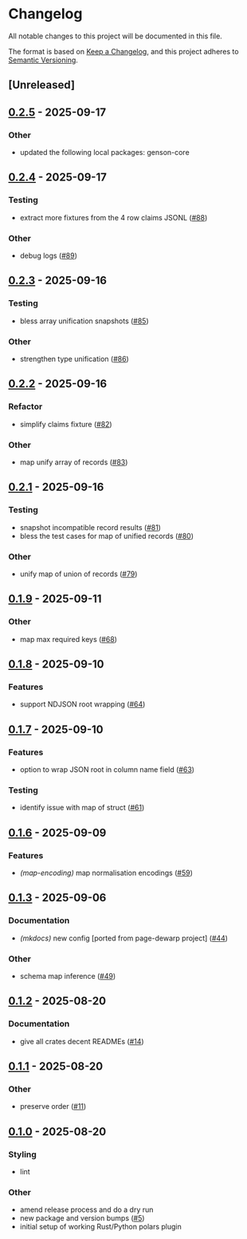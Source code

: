 # Changelog

All notable changes to this project will be documented in this file.

The format is based on [Keep a Changelog](https://keepachangelog.com/en/1.0.0/),
and this project adheres to [Semantic Versioning](https://semver.org/spec/v2.0.0.html).

## [Unreleased]

## [0.2.5](https://github.com/lmmx/polars-genson/compare/genson-cli-v0.2.4...genson-cli-v0.2.5) - 2025-09-17

### <!-- 9 -->Other

- updated the following local packages: genson-core

## [0.2.4](https://github.com/lmmx/polars-genson/compare/genson-cli-v0.2.3...genson-cli-v0.2.4) - 2025-09-17

### <!-- 6 -->Testing

- extract more fixtures from the 4 row claims JSONL ([#88](https://github.com/lmmx/polars-genson/pull/88))

### <!-- 9 -->Other

- debug logs ([#89](https://github.com/lmmx/polars-genson/pull/89))

## [0.2.3](https://github.com/lmmx/polars-genson/compare/genson-cli-v0.2.2...genson-cli-v0.2.3) - 2025-09-16

### <!-- 6 -->Testing

- bless array unification snapshots ([#85](https://github.com/lmmx/polars-genson/pull/85))

### <!-- 9 -->Other

- strengthen type unification ([#86](https://github.com/lmmx/polars-genson/pull/86))

## [0.2.2](https://github.com/lmmx/polars-genson/compare/genson-cli-v0.2.1...genson-cli-v0.2.2) - 2025-09-16

### <!-- 5 -->Refactor

- simplify claims fixture ([#82](https://github.com/lmmx/polars-genson/pull/82))

### <!-- 9 -->Other

- map unify array of records ([#83](https://github.com/lmmx/polars-genson/pull/83))

## [0.2.1](https://github.com/lmmx/polars-genson/compare/genson-cli-v0.2.0...genson-cli-v0.2.1) - 2025-09-16

### <!-- 6 -->Testing

- snapshot incompatible record results ([#81](https://github.com/lmmx/polars-genson/pull/81))
- bless the test cases for map of unified records ([#80](https://github.com/lmmx/polars-genson/pull/80))

### <!-- 9 -->Other

- unify map of union of records ([#79](https://github.com/lmmx/polars-genson/pull/79))

## [0.1.9](https://github.com/lmmx/polars-genson/compare/genson-cli-v0.1.8...genson-cli-v0.1.9) - 2025-09-11

### <!-- 9 -->Other

- map max required keys ([#68](https://github.com/lmmx/polars-genson/pull/68))

## [0.1.8](https://github.com/lmmx/polars-genson/compare/genson-cli-v0.1.7...genson-cli-v0.1.8) - 2025-09-10

### <!-- 1 -->Features

- support NDJSON root wrapping ([#64](https://github.com/lmmx/polars-genson/pull/64))

## [0.1.7](https://github.com/lmmx/polars-genson/compare/genson-cli-v0.1.6...genson-cli-v0.1.7) - 2025-09-10

### <!-- 1 -->Features

- option to wrap JSON root in column name field ([#63](https://github.com/lmmx/polars-genson/pull/63))

### <!-- 6 -->Testing

- identify issue with map of struct ([#61](https://github.com/lmmx/polars-genson/pull/61))

## [0.1.6](https://github.com/lmmx/polars-genson/compare/genson-cli-v0.1.5...genson-cli-v0.1.6) - 2025-09-09

### <!-- 1 -->Features

- *(map-encoding)* map normalisation encodings ([#59](https://github.com/lmmx/polars-genson/pull/59))

## [0.1.3](https://github.com/lmmx/polars-genson/compare/genson-cli-v0.1.2...genson-cli-v0.1.3) - 2025-09-06

### <!-- 4 -->Documentation

- *(mkdocs)* new config [ported from page-dewarp project] ([#44](https://github.com/lmmx/polars-genson/pull/44))

### <!-- 9 -->Other

- schema map inference ([#49](https://github.com/lmmx/polars-genson/pull/49))

## [0.1.2](https://github.com/lmmx/polars-genson/compare/genson-cli-v0.1.1...genson-cli-v0.1.2) - 2025-08-20

### <!-- 4 -->Documentation

- give all crates decent READMEs ([#14](https://github.com/lmmx/polars-genson/pull/14))

## [0.1.1](https://github.com/lmmx/polars-genson/compare/genson-cli-v0.1.0...genson-cli-v0.1.1) - 2025-08-20

### <!-- 9 -->Other

- preserve order ([#11](https://github.com/lmmx/polars-genson/pull/11))

## [0.1.0](https://github.com/lmmx/polars-genson/releases/tag/genson-cli-v0.1.0) - 2025-08-20

### <!-- 8 -->Styling

- lint

### <!-- 9 -->Other

- amend release process and do a dry run
- new package and version bumps ([#5](https://github.com/lmmx/polars-genson/pull/5))
- initial setup of working Rust/Python polars plugin
